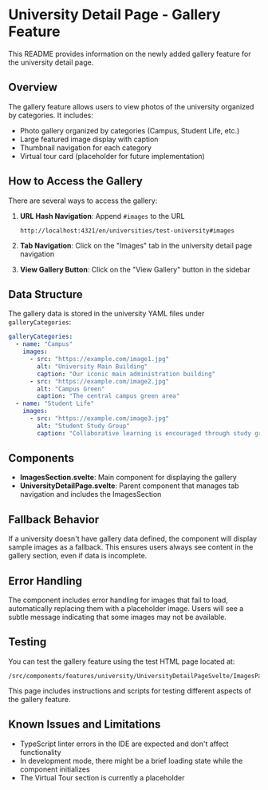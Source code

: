 # University Detail Page - Gallery Feature

This README provides information on the newly added gallery feature for the university detail page.

## Overview

The gallery feature allows users to view photos of the university organized by categories. It includes:

- Photo gallery organized by categories (Campus, Student Life, etc.)
- Large featured image display with caption
- Thumbnail navigation for each category
- Virtual tour card (placeholder for future implementation)

## How to Access the Gallery

There are several ways to access the gallery:

1. **URL Hash Navigation**: Append `#images` to the URL
   ```
   http://localhost:4321/en/universities/test-university#images
   ```

2. **Tab Navigation**: Click on the "Images" tab in the university detail page navigation

3. **View Gallery Button**: Click on the "View Gallery" button in the sidebar

## Data Structure

The gallery data is stored in the university YAML files under `galleryCategories`:

```yaml
galleryCategories:
  - name: "Campus"
    images:
      - src: "https://example.com/image1.jpg"
        alt: "University Main Building"
        caption: "Our iconic main administration building"
      - src: "https://example.com/image2.jpg"
        alt: "Campus Green"
        caption: "The central campus green area"
  - name: "Student Life"
    images:
      - src: "https://example.com/image3.jpg"
        alt: "Student Study Group"
        caption: "Collaborative learning is encouraged through study groups"
```

## Components

- **ImagesSection.svelte**: Main component for displaying the gallery
- **UniversityDetailPage.svelte**: Parent component that manages tab navigation and includes the ImagesSection

## Fallback Behavior

If a university doesn't have gallery data defined, the component will display sample images as a fallback. This ensures users always see content in the gallery section, even if data is incomplete.

## Error Handling

The component includes error handling for images that fail to load, automatically replacing them with a placeholder image. Users will see a subtle message indicating that some images may not be available.

## Testing

You can test the gallery feature using the test HTML page located at:

```
/src/components/features/university/UniversityDetailPageSvelte/ImagesPageTest.html
```

This page includes instructions and scripts for testing different aspects of the gallery feature.

## Known Issues and Limitations

- TypeScript linter errors in the IDE are expected and don't affect functionality
- In development mode, there might be a brief loading state while the component initializes
- The Virtual Tour section is currently a placeholder 